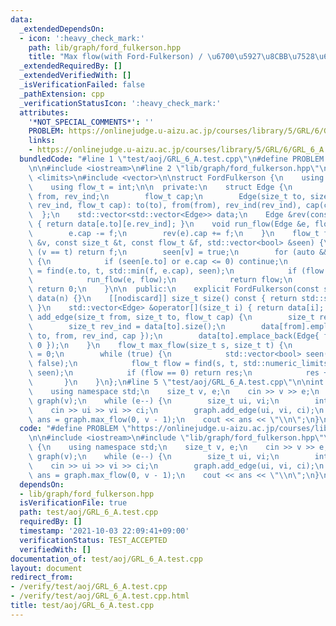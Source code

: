 ```yaml
---
data:
  _extendedDependsOn:
  - icon: ':heavy_check_mark:'
    path: lib/graph/ford_fulkerson.hpp
    title: "Max flow(with Ford-Fulkerson) / \u6700\u5927\u8CBB\u7528\u6D41"
  _extendedRequiredBy: []
  _extendedVerifiedWith: []
  _isVerificationFailed: false
  _pathExtension: cpp
  _verificationStatusIcon: ':heavy_check_mark:'
  attributes:
    '*NOT_SPECIAL_COMMENTS*': ''
    PROBLEM: https://onlinejudge.u-aizu.ac.jp/courses/library/5/GRL/6/GRL_6_A
    links:
    - https://onlinejudge.u-aizu.ac.jp/courses/library/5/GRL/6/GRL_6_A
  bundledCode: "#line 1 \"test/aoj/GRL_6_A.test.cpp\"\n#define PROBLEM \"https://onlinejudge.u-aizu.ac.jp/courses/library/5/GRL/6/GRL_6_A\"\
    \n\n#include <iostream>\n#line 2 \"lib/graph/ford_fulkerson.hpp\"\n\n#include\
    \ <limits>\n#include <vector>\n\nstruct FordFulkerson {\n    using size_t = std::size_t;\n\
    \    using flow_t = int;\n\n  private:\n    struct Edge {\n        size_t to,\
    \ from, rev_ind;\n        flow_t cap;\n        Edge(size_t to, size_t from, size_t\
    \ rev_ind, flow_t cap): to(to), from(from), rev_ind(rev_ind), cap(cap) {}\n  \
    \  };\n    std::vector<std::vector<Edge>> data;\n    Edge &rev(const Edge &e)\
    \ { return data[e.to][e.rev_ind]; }\n    void run_flow(Edge &e, flow_t f) {\n\
    \        e.cap -= f;\n        rev(e).cap += f;\n    }\n    flow_t find(const size_t\
    \ &v, const size_t &t, const flow_t &f, std::vector<bool> &seen) {\n        if\
    \ (v == t) return f;\n        seen[v] = true;\n        for (auto &&e: data[v])\
    \ {\n            if (seen[e.to] or e.cap <= 0) continue;\n            flow_t flow\
    \ = find(e.to, t, std::min(f, e.cap), seen);\n            if (flow == 0) continue;\n\
    \            run_flow(e, flow);\n            return flow;\n        }\n       \
    \ return 0;\n    }\n\n  public:\n    explicit FordFulkerson(const size_t n = 0):\
    \ data(n) {}\n    [[nodiscard]] size_t size() const { return std::size(data);\
    \ }\n    std::vector<Edge> &operator[](size_t i) { return data[i]; }\n    void\
    \ add_edge(size_t from, size_t to, flow_t cap) {\n        size_t reg_ind = data[from].size();\n\
    \        size_t rev_ind = data[to].size();\n        data[from].emplace_back(Edge{\
    \ to, from, rev_ind, cap });\n        data[to].emplace_back(Edge{ from, to, reg_ind,\
    \ 0 });\n    }\n    flow_t max_flow(size_t s, size_t t) {\n        flow_t res\
    \ = 0;\n        while (true) {\n            std::vector<bool> seen(data.size(),\
    \ false);\n            flow_t flow = find(s, t, std::numeric_limits<int>::max(),\
    \ seen);\n            if (flow == 0) return res;\n            res += flow;\n \
    \       }\n    }\n};\n#line 5 \"test/aoj/GRL_6_A.test.cpp\"\n\nint main() {\n\
    \    using namespace std;\n    size_t v, e;\n    cin >> v >> e;\n    FordFulkerson\
    \ graph(v);\n    while (e--) {\n        size_t ui, vi;\n        int ci;\n    \
    \    cin >> ui >> vi >> ci;\n        graph.add_edge(ui, vi, ci);\n    }\n    int\
    \ ans = graph.max_flow(0, v - 1);\n    cout << ans << \"\\n\";\n}\n"
  code: "#define PROBLEM \"https://onlinejudge.u-aizu.ac.jp/courses/library/5/GRL/6/GRL_6_A\"\
    \n\n#include <iostream>\n#include \"lib/graph/ford_fulkerson.hpp\"\n\nint main()\
    \ {\n    using namespace std;\n    size_t v, e;\n    cin >> v >> e;\n    FordFulkerson\
    \ graph(v);\n    while (e--) {\n        size_t ui, vi;\n        int ci;\n    \
    \    cin >> ui >> vi >> ci;\n        graph.add_edge(ui, vi, ci);\n    }\n    int\
    \ ans = graph.max_flow(0, v - 1);\n    cout << ans << \"\\n\";\n}\n"
  dependsOn:
  - lib/graph/ford_fulkerson.hpp
  isVerificationFile: true
  path: test/aoj/GRL_6_A.test.cpp
  requiredBy: []
  timestamp: '2021-10-03 22:09:41+09:00'
  verificationStatus: TEST_ACCEPTED
  verifiedWith: []
documentation_of: test/aoj/GRL_6_A.test.cpp
layout: document
redirect_from:
- /verify/test/aoj/GRL_6_A.test.cpp
- /verify/test/aoj/GRL_6_A.test.cpp.html
title: test/aoj/GRL_6_A.test.cpp
---
```

